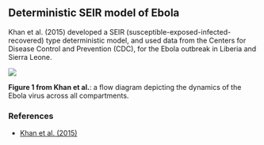 
## Deterministic SEIR model of Ebola

Khan et al. (2015) developed a SEIR (susceptible-exposed-infected-recovered) type deterministic model, and used data from the Centers for Disease Control and Prevention (CDC), for the Ebola outbreak in Liberia and Sierra Leone.

![](https://www.ncbi.nlm.nih.gov/pmc/articles/PMC4347917/bin/40249_2015_43_Fig1_HTML.jpg)

**Figure 1 from Khan et al.**: a flow diagram depicting the dynamics of the Ebola virus across all compartments.

### References

- [Khan et al. (2015)](https://dx.doi.org/10.1186%2Fs40249-015-0043-3)
